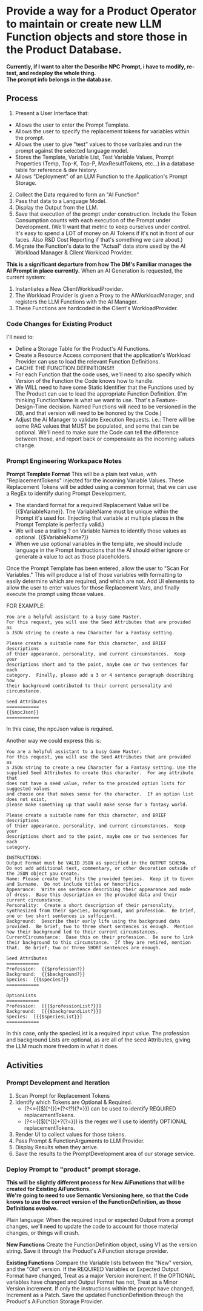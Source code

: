 # Provide a way for a Product Operator to maintain or create new LLM Function objects and store those in the Product Database.

**Currently, if I want to alter the Describe NPC  Prompt, i have to modify, re-test, and redeploy the whole thing.**  
**The prompt info belongs in the database.**

## Process
1. Present a User Interface that:
  * Allows the user to enter the Prompt Template.
  * Allows the user to specify the replacement tokens for variables within the prompt.
  * Allows the user to give "test" values to those varibales and run the prompt against the selected language model.
  * Stores the Template, Variable List, Test Variable Values, Prompt Properties (Temp, Top-K, Top-P, MaxResultTokens, etc...) in a database table for reference & dev history.
  * Allows "Deployment" of an LLM Function to the Application's Prompt Storage.
2. Collect the Data required to form an "AI Function"
3. Pass that data to a Language Model.
4. Display the Output from the LLM.
5. Save that execution of the prompt under construction.  Include the Token Consumption counts with each execution of the Prompt under Development.  (We'll want that metric to keep ourselves under control.  It's easy to spend a LOT of money on AI Tokens if it's not in front of our faces.  Also R&D Cost Reporting if that's something we care about.)
6. Migrate the Function's data to the "Actual" data store used by the AI Workload Manager & Client Workload Provider.

**This is a significant departure from how The DM's Familiar manages the AI Prompt in place currently.**
When an AI Generation is requested, the current system:
1. Instantiates a New ClientWorkloadProvider.
2. The Workload Provider is given a Proxy to the AiWorkloadManager, and registers the LLM Functions with the AI Manager.
3. These Functions are hardcoded in the Client's WorkloadProvider.

### Code Changes for Existing Product
I'll need to:  
* Define a Storage Table for the Product's AI Functions.
* Create a Resource Access component that the application's Workload Provider can use to load the relevant Function Definitions.
* CACHE THE FUNCTION DEFINITIONS!!!
* For each Function that the code uses, we'll need to also specify which Version of the Function the Code knows how to handle.
* We WILL need to have some Static Identifier that the Functions used by The Product can use to load the appropriate Function Definition.  (I'm thinking FunctionName is what we want to use.  That's a Feature-Design-Time decision.  Named Functions will need to be versioned in the DB, and that version will need to be honored by the Code.)
* Adjust the Ai Manager to validate Execution Requests.  i.e.:  There will be some RAG values that MUST be populated, and some that can be optional.  We'll need to make sure the Code can tell the difference between those, and report back or compensiate as the incoming values change.

### Prompt Engineering Workspace Notes
**Prompt Template Format**
This will be a plain text value, with "ReplacementTokens" injected for the incoming Variable Values.  These Replacement Tokens will be added using a common format, that we can use a RegEx to identify during Prompt Development.
* The standard format for a required Replacement Value will be {{$VariableName}}.  The VariableName must be unique within the Prompt it's used for.  (Injecting that variable at multiple places in the Prompt Template is perfectly valid.)
* We will use a trailing ? on Variable Names to identify those values as optional.  {{$VariableName?}}
* When we use optional variables in the template, we should include language in the Prompt Instructions that the AI should either ignore or generate a value to act as those placeholders.

Once the Prompt Template has been entered, allow the user to "Scan For Variables."
This will produce a list of those variables with formatting to easily determine which are required, and which are not.
Add UI elements to allow the user to enter values for those Replacement Vars, and finally execute the prompt using those values.

FOR EXAMPLE:
```
You are a helpful assistant to a busy Game Master.
For this request, you will use the Seed Attributes that are provided as
a JSON string to create a new Character for a Fantasy setting.

Please create a suitable name for this character, and BRIEF descriptions
of thier appearance, personality, and current circumstances.  Keep your 
descriptions short and to the point, maybe one or two sentences for each
category.  Finally, please add a 3 or 4 sentence paragraph describing how
their background contributed to their current personality and circumstance.

Seed Attributes
============
{{$npcJson}}
============
```
In this case, the npcJson value is required.

Another way we could express this is:
```
You are a helpful assistant to a busy Game Master.
For this request, you will use the Seed Attributes that are provided as
a JSON string to create a new Character for a Fantasy setting. Use the
supplied Seed Attributes to create this character.  For any attribute that
does not have a seed value, refer to the provided option lists for suggested values
and choose one that makes sense for the character.  If an option list does not exist,
please make something up that would make sense for a fantasy world.

Please create a suitable name for this character, and BRIEF descriptions
of thier appearance, personality, and current circumstances.  Keep your 
descriptions short and to the point, maybe one or two sentences for each
category.

INSTRUCTIONS:  
Output Format must be VALID JSON as specified in the OUTPUT SCHEMA.  Do not add additional text, commentary, or other decoration outside of the JSON object you create.
Name: Please create that fits the provided Species.  Keep it to Given and Surname.  Do not include titles or honorifics.
Appearance:  Write one sentence describing their appearance and mode of dress.  Base this description on the provided data and their current circumstance.
Personality:  Create a short description of their personality, synthesized from their species, background, and profession.  Be brief, one or two short sentences is sufficient.
Background:  Describe their early life using the background data provided.  Be brief, two to three short sentences is enough.  Mention how their background led to their current circumstances.
CurrentCircumstance:  Base this on their profession.  Be sure to link their background to this circumstance.  If they are retired, mention that.  Be brief; two or three SHORT sentences are enough.

Seed Attributes
============
Profession:  {{$profession?}}
Background:  {{$background?}}
Species:  {{$species?}}
============

OptionLists
============
Profession:  [{{$professionList?}}]
Background:  [{{$backgroundList?}}]
Species:  [{{$speciesList}}]
============
```
In this case, only the speciesList is a required input value.  The profession and background Lists are optional, as are all of the seed Attributes, giving the LLM much more freedom in what it does.

## Activities
### Prompt Development and Iteration
1. Scan Prompt for Replacement Tokens
2. Identify which Tokens are Optional & Required.
   * (?<=\{\{\$)[^\{\}]+(?<!\?)(?=\}\}) can be used to identify REQUIRED replacementTokens.
   * (?<=\{\{\$)[^\{\}]+\?(?=\}\}) is the regex we'll use to identify OPTIONAL replacementTokens.
4. Render UI to collect values for those tokens.
5. Pass Prompt & FunctionArguments to LLM Provider.
6. Display Results when they arrive.
7. Save the results to the PromptDevelopment area of our storage service.

### Deploy Prompt to "product" prompt storage.
**This will be slightly different process for New AiFunctions that will be created for Existing AiFunctions.**  
**We're going to need to use Semantic Versioning here, so that the Code knows to use the correct version of the FunctionDefinition, as those Definitions eveolve.**   

Plain language:  When the required input or expected Output from a prompt changes, we'll need to update the code to account for those material changes, or things will crash.  

**New Functions**
Create the FunctionDefinition object, using V1 as the version string.
Save it through the Product's AiFunction storage provider.

**Existing Functions**
Compare the Variable lists between the "New" version, and the "Old" version.
If the REQUIRED Variables or Expected Output Format have changed, Treat as a major Version increment.
If the OPTIONAL variables have changed and Output Format has not, Treat as a Minor Version increment.
If only the instructions within the prompt have changed, Increment as a Patch.
Save the updated FunctionDefinition through the Product's AiFunction Storage Provider.


